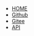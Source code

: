 * [HOME](/)
* [Github](https://github.com/YuzukiHD/SyterKit)
* [Gitee](https://gitee.com/YuzukiHD-Mirror/SyterKit)
* [API](/api/html/)
